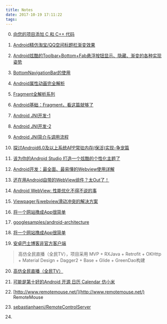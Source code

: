 ```yaml
---
title: Notes
date: 2017-10-19 17:11:22
tags: 
---
```


0. [向您的项目添加 C 和 C++ 代码](https://developer.android.google.cn/studio/projects/add-native-code.html#existing-project)

1. [Android精仿淘宝/QQ空间标题栏渐变效果](http://blog.csdn.net/qq_22393017/article/details/54602925)

2. [Android炫酷的Toolbar+Bottom+Fab悬浮按钮显示、隐藏、渐变的各种实现姿势](http://blog.csdn.net/qq_22393017/article/details/54377603)

3. [BottomNavigationBar的使用](http://blog.csdn.net/student9128/article/details/53239087)

4. [ Android属性动画完全解析](http://blog.csdn.net/guolin_blog/article/details/43536355)

5. [Fragment全解析系列](http://www.jianshu.com/p/d9143a92ad94)

6. [Android基础：Fragment，看这篇就够了](http://mp.weixin.qq.com/s/dUuGSVhWinAnN9uMiBaXgw)

7. [Android JNI开发-1](http://blog.csdn.net/zxw136511485/article/details/53293034)

8. [Android JNI开发-2](http://blog.csdn.net/zxw136511485/article/details/53304258)

9. [Android JNI简介与调用流程](http://blog.csdn.net/conowen/article/details/7521340)

10. [探讨Android6.0及以上系统APP常驻内存(保活)实现-争宠篇](http://blog.csdn.net/andrexpert/article/details/75045678)

11. [该为你的Android Studio 打造一个炫酷的个性化主题了](http://www.jianshu.com/p/e02ee207d9c4)

12. [Android开发：最全面、最易懂的Webview使用详解](http://www.jianshu.com/p/3c94ae673e2a)

13. [还在用Android自带的WebView组件？太Out了！](http://www.jianshu.com/p/d3ef9c62b6c8)

14. [Android WebView: 性能优化不得不说的事](http://blog.csdn.net/sd19871122/article/details/78201066?locationNum=3&fps=1)

15. [Viewpager与webview滑动冲突的解决方案](http://www.jianshu.com/p/a6f9d4046985)

16. [将一个网站撸成App很简单](http://www.jianshu.com/p/553d973bee40)

17. [googlesamples/android-architecture](https://github.com/googlesamples/android-architecture)

18. [将一个网站撸成App很简单](http://www.jianshu.com/p/553d973bee40)

19. [安卓巴士博客非官方客户端](https://github.com/BolexLiu/ApkBusBlog)

>高仿全民直播（全民TV），项目采用 MVP + RXJava + Retrofit + OKHttp + Material Design + Dagger2 + Base + Glide + GreenDao构建

20. [高仿全民直播（全民TV）](https://github.com/jenly1314/KingTV)

21. [可能是第十好的Android 开源 日历 Calendar 仿小米](http://www.jianshu.com/p/8e3fc46e5a80)

22. [http://www.remotemouse.net/](http://www.remotemouse.net/)  RemoteMouse

23. [sebastianhaeni/RemoteControlServer](https://github.com/sebastianhaeni/RemoteControlServer)

24. 
